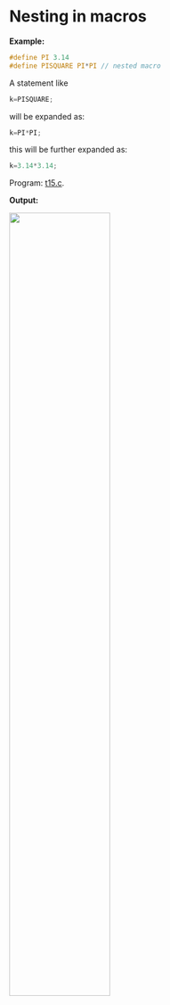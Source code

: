 # Nesting in macros
**Example:**
```c
#define PI 3.14
#define PISQUARE PI*PI // nested macro
```

A statement like
```c
k=PISQUARE;
```
will be expanded as:
```c
k=PI*PI;
```
this will be further expanded as:
```c
k=3.14*3.14;
```

Program:
[t15.c](https://github.com/C0DER11101/CPrograms/blob/CProgramming/CPreprocessors/tests/t15.c).

**Output:**

<img src="https://user-images.githubusercontent.com/96164229/213905073-77f88bd7-d481-44fe-ab74-453238523078.png" width="60%" height="60%">
